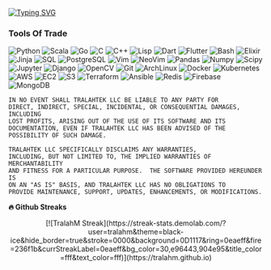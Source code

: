 [![Typing SVG](https://readme-typing-svg.demolab.com?font=Fira+Code&size=12&pause=1000&color=0EAEFF&center=true&width=435&lines=Mathematician%2C+Software+Craftsman%2C+Computer+Scientist.;7%2B+years+of+Programming+Experience;Python%2C+Scala%2C+Go%2C+Flutter%2C+C%2C+C%2B%2B%2C+SQL%2C+Dart%2C+Bash)](https://git.io/typing-svg)


### Tools Of Trade

![Python](https://img.shields.io/badge/-Python-000?&logo=Python)
![Scala](https://img.shields.io/badge/-Scala-000?&logo=scala)
![Go](https://img.shields.io/badge/-Go-000?&logo=Go)
![C](https://img.shields.io/badge/-C-000?&logo=C)
![C++](https://img.shields.io/badge/-C++-000?&logo=c%2b%2b&logoColor=00599C)
![Lisp](https://img.shields.io/badge/-Lisp-000?&logo=Lisp)
![Dart](https://img.shields.io/badge/-Dart-000?&logo=Dart&logoColor=0175C2)
![Flutter](https://img.shields.io/badge/-Flutter-000?&logo=Flutter)
![Bash](https://img.shields.io/badge/-Bash-000?&logo=gnubash)
![Elixir](https://img.shields.io/badge/-Elixir-000?&logo=Elixir)
![Jinja](https://img.shields.io/badge/-Jinja-000?&logo=jinja)
![SQL](https://img.shields.io/badge/-SQL-000?&logo=MySQL)
![PostgreSQL](https://img.shields.io/badge/-Postgresql-000?&logo=Postgresql)
![Vim](https://img.shields.io/badge/-Vim-000?&logo=Vim)
![NeoVim](https://img.shields.io/badge/-NeoVim-000?&logo=neovim)
![Pandas](https://img.shields.io/badge/-Pandas-000?&logo=pandas)
![Numpy](https://img.shields.io/badge/-Numpy-000?&logo=numpy)
![Scipy](https://img.shields.io/badge/-Scipy-000?&logo=scipy)
![Jupyter](https://img.shields.io/badge/-Jupyter-000?&logo=jupyter)
![Django](https://img.shields.io/badge/-Django-000?&logo=Django)
![OpenCV](https://img.shields.io/badge/-OpenCV-000?&logo=opencv)
![Git](https://img.shields.io/badge/-Git-000?&logo=git&logoColor=F05032)
![ArchLinux](https://img.shields.io/badge/-ArchLinux-000?&logo=archlinux)
![Docker](https://img.shields.io/badge/-Docker-000?&logo=Docker)
![Kubernetes](https://img.shields.io/badge/-Kubernetes-000?&logo=Kubernetes)
![AWS](https://img.shields.io/badge/-AmazonAWS-000?&logo=amazonaws)
![EC2](https://img.shields.io/badge/-AmazonEC2-000?&logo=amazonec2)
![S3](https://img.shields.io/badge/-AmazonS3-000?&logo=amazons3)
![Terraform](https://img.shields.io/badge/-Terraform-000?&logo=terraform)
![Ansible](https://img.shields.io/badge/-Ansible-000?&logo=ansible)
![Redis](https://img.shields.io/badge/-Redis-000?&logo=Redis)
![Firebase](https://img.shields.io/badge/-Firebase-000?&logo=Firebase)
![MongoDB](https://img.shields.io/badge/-Mongodb-000?&logo=Mongodb)




```
IN NO EVENT SHALL TRALAHTEK LLC BE LIABLE TO ANY PARTY FOR
DIRECT, INDIRECT, SPECIAL, INCIDENTAL, OR CONSEQUENTIAL DAMAGES, INCLUDING
LOST PROFITS, ARISING OUT OF THE USE OF ITS SOFTWARE AND ITS
DOCUMENTATION, EVEN IF TRALAHTEK LLC HAS BEEN ADVISED OF THE
POSSIBILITY OF SUCH DAMAGE.

TRALAHTEK LLC SPECIFICALLY DISCLAIMS ANY WARRANTIES,
INCLUDING, BUT NOT LIMITED TO, THE IMPLIED WARRANTIES OF MERCHANTABILITY
AND FITNESS FOR A PARTICULAR PURPOSE.  THE SOFTWARE PROVIDED HEREUNDER IS
ON AN "AS IS" BASIS, AND TRALAHTEK LLC HAS NO OBLIGATIONS TO
PROVIDE MAINTENANCE, SUPPORT, UPDATES, ENHANCEMENTS, OR MODIFICATIONS.
```
<b>🔥 Github Streaks</b>
<p align="center">
[![TralahM Streak](https://streak-stats.demolab.com/?user=tralahm&theme=black-ice&hide_border=true&stroke=0000&background=0D1117&ring=0eaeff&fire=236f1b&currStreakLabel=0eaeff&bg_color=30,e96443,904e95&title_color=fff&text_color=fff)](https://tralahm.github.io)
</p>

